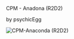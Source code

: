 CPM - Anadona (R2D2)

by psychicEgg

![CPM-Anaconda (R2D2)](https://user-images.githubusercontent.com/69336657/213702760-58ad0ffb-55a6-4e26-b41c-f0d3978225dd.png)
